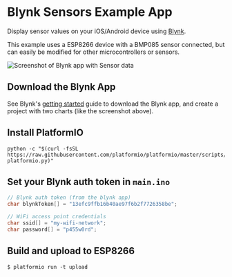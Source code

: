 # Blynk Sensors Example App

Display sensor values on your iOS/Android device using [Blynk](http://www.blynk.cc/).

This example uses a ESP8266 device with a BMP085 sensor connected, but can easily be modified for other microcontrollers or sensors.

![Screenshot of Blynk app with Sensor data](http://i.imgur.com/YeAeTOH.png)

## Download the Blynk App

See Blynk's [getting started](http://www.blynk.cc/getting-started/) guide to download the Blynk app, and create a project with two charts (like the screenshot above).

## Install PlatformIO

```shell
python -c "$(curl -fsSL https://raw.githubusercontent.com/platformio/platformio/master/scripts/get-platformio.py)"
```

## Set your Blynk auth token in `main.ino`

```c++
// Blynk auth token (from the blynk app)
char blynkToken[] = "13efc9ffb16b40ae97f6b2f7726358be";

// WiFi access point credentials
char ssid[] = "my-wifi-network";
char password[] = "p455w0rd";
```

## Build and upload to ESP8266

```shell
$ platformio run -t upload
```

